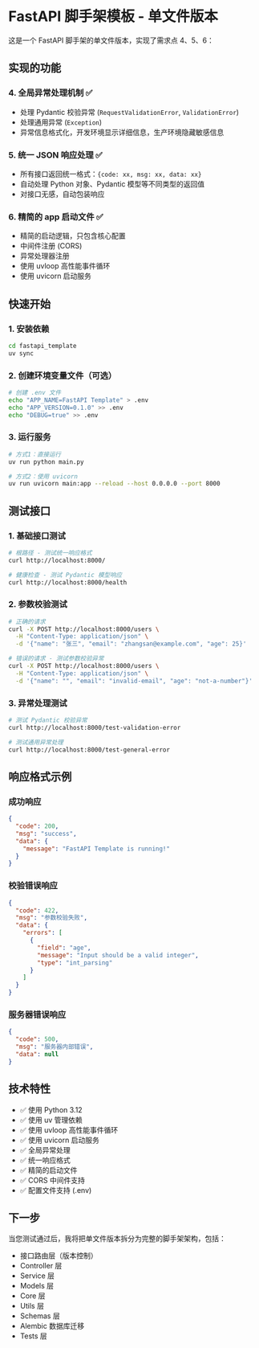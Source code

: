 # FastAPI 脚手架模板 - 单文件版本

这是一个 FastAPI 脚手架的单文件版本，实现了需求点 4、5、6：

## 实现的功能

### 4. 全局异常处理机制 ✅
- 处理 Pydantic 校验异常 (`RequestValidationError`, `ValidationError`)
- 处理通用异常 (`Exception`)
- 异常信息格式化，开发环境显示详细信息，生产环境隐藏敏感信息

### 5. 统一 JSON 响应处理 ✅
- 所有接口返回统一格式：`{code: xx, msg: xx, data: xx}`
- 自动处理 Python 对象、Pydantic 模型等不同类型的返回值
- 对接口无感，自动包装响应

### 6. 精简的 app 启动文件 ✅
- 精简的启动逻辑，只包含核心配置
- 中间件注册 (CORS)
- 异常处理器注册
- 使用 uvloop 高性能事件循环
- 使用 uvicorn 启动服务

## 快速开始

### 1. 安装依赖
```bash
cd fastapi_template
uv sync
```

### 2. 创建环境变量文件（可选）
```bash
# 创建 .env 文件
echo "APP_NAME=FastAPI Template" > .env
echo "APP_VERSION=0.1.0" >> .env
echo "DEBUG=true" >> .env
```

### 3. 运行服务
```bash
# 方式1：直接运行
uv run python main.py

# 方式2：使用 uvicorn
uv run uvicorn main:app --reload --host 0.0.0.0 --port 8000
```

## 测试接口

### 1. 基础接口测试
```bash
# 根路径 - 测试统一响应格式
curl http://localhost:8000/

# 健康检查 - 测试 Pydantic 模型响应
curl http://localhost:8000/health
```

### 2. 参数校验测试
```bash
# 正确的请求
curl -X POST http://localhost:8000/users \
  -H "Content-Type: application/json" \
  -d '{"name": "张三", "email": "zhangsan@example.com", "age": 25}'

# 错误的请求 - 测试参数校验异常
curl -X POST http://localhost:8000/users \
  -H "Content-Type: application/json" \
  -d '{"name": "", "email": "invalid-email", "age": "not-a-number"}'
```

### 3. 异常处理测试
```bash
# 测试 Pydantic 校验异常
curl http://localhost:8000/test-validation-error

# 测试通用异常处理
curl http://localhost:8000/test-general-error
```

## 响应格式示例

### 成功响应
```json
{
  "code": 200,
  "msg": "success",
  "data": {
    "message": "FastAPI Template is running!"
  }
}
```

### 校验错误响应
```json
{
  "code": 422,
  "msg": "参数校验失败",
  "data": {
    "errors": [
      {
        "field": "age",
        "message": "Input should be a valid integer",
        "type": "int_parsing"
      }
    ]
  }
}
```

### 服务器错误响应
```json
{
  "code": 500,
  "msg": "服务器内部错误",
  "data": null
}
```

## 技术特性

- ✅ 使用 Python 3.12
- ✅ 使用 uv 管理依赖
- ✅ 使用 uvloop 高性能事件循环
- ✅ 使用 uvicorn 启动服务
- ✅ 全局异常处理
- ✅ 统一响应格式
- ✅ 精简的启动文件
- ✅ CORS 中间件支持
- ✅ 配置文件支持 (.env)

## 下一步

当您测试通过后，我将把单文件版本拆分为完整的脚手架架构，包括：
- 接口路由层（版本控制）
- Controller 层
- Service 层  
- Models 层
- Core 层
- Utils 层
- Schemas 层
- Alembic 数据库迁移
- Tests 层 